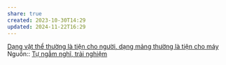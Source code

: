 ```yaml
---
share: true
created: 2023-10-30T14:29
updated: 2024-11-22T16:29
---
```

[Dạng vật thể thường là tiện cho người, dạng mảng thường là tiện cho máy](./D%E1%BA%A1ng%20v%E1%BA%ADt%20th%E1%BB%83%20th%C6%B0%E1%BB%9Dng%20l%C3%A0%20ti%E1%BB%87n%20cho%20ng%C6%B0%E1%BB%9Di,%20d%E1%BA%A1ng%20m%E1%BA%A3ng%20th%C6%B0%E1%BB%9Dng%20l%C3%A0%20ti%E1%BB%87n%20cho%20m%C3%A1y.md)
Nguồn:: [Tự ngẫm nghĩ, trải nghiệm](../../../%CE%9E%20Ngu%E1%BB%93n%20v%C3%A0%20t%C3%A0i%20nguy%C3%AAn%20h%E1%BB%97%20tr%E1%BB%A3/%CE%9E%20Ngu%E1%BB%93n/T%E1%BB%B1%20ng%E1%BA%ABm%20ngh%C4%A9,%20tr%E1%BA%A3i%20nghi%E1%BB%87m.md)